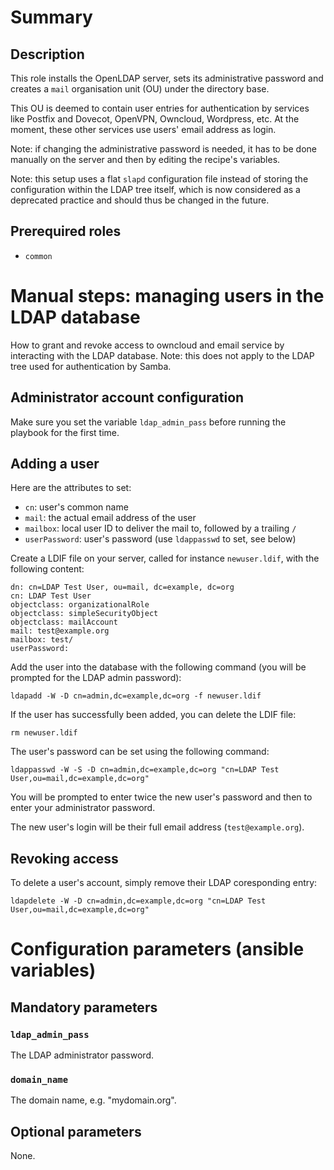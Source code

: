 # Summary

## Description

This role installs the OpenLDAP server, sets its administrative password and
creates a `mail` organisation unit (OU) under the directory base.

This OU is deemed to contain user entries for authentication by services like
Postfix and Dovecot, OpenVPN, Owncloud, Wordpress, etc. At the moment, these
other services use users' email address as login.

Note: if changing the administrative password is needed, it has to be done
manually on the server and then by editing the recipe's variables.

Note: this setup uses a flat `slapd` configuration file instead of storing the
configuration within the LDAP tree itself, which is now considered as a
deprecated practice and should thus be changed in the future.

## Prerequired roles

- `common`

# Manual steps: managing users in the LDAP database

How to grant and revoke access to owncloud and email service by interacting with
the LDAP database. Note: this does not apply to the LDAP tree used for
authentication by Samba.

## Administrator account configuration

Make sure you set the variable `ldap_admin_pass` before running the playbook for
the first time.

## Adding a user

Here are the attributes to set:

- `cn`: user's common name
- `mail`: the actual email address of the user
- `mailbox`: local user ID to deliver the mail to, followed by a trailing `/`
- `userPassword`: user's password (use `ldappasswd` to set, see below)

Create a LDIF file on your server, called for instance `newuser.ldif`, with the
following content:

    dn: cn=LDAP Test User, ou=mail, dc=example, dc=org
    cn: LDAP Test User
    objectclass: organizationalRole
    objectclass: simpleSecurityObject
    objectclass: mailAccount
    mail: test@example.org
    mailbox: test/
    userPassword: 

Add the user into the database with the following command (you will be prompted
for the LDAP admin password):

    ldapadd -W -D cn=admin,dc=example,dc=org -f newuser.ldif

If the user has successfully been added, you can delete the LDIF file:

    rm newuser.ldif

The user's password can be set using the following command:

    ldappasswd -W -S -D cn=admin,dc=example,dc=org "cn=LDAP Test User,ou=mail,dc=example,dc=org"

You will be prompted to enter twice the new user's password and then to enter
your administrator password.

The new user's login will be their full email address (`test@example.org`).

## Revoking access

To delete a user's account, simply remove their LDAP coresponding entry:

    ldapdelete -W -D cn=admin,dc=example,dc=org "cn=LDAP Test User,ou=mail,dc=example,dc=org"

# Configuration parameters (ansible variables)

## Mandatory parameters

### `ldap_admin_pass`

The LDAP administrator password.

### `domain_name`

The domain name, e.g. "mydomain.org".

## Optional parameters

None.
